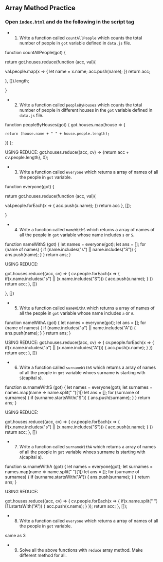 ## Array Method Practice

### Open `index.html` and do the following in the script tag
- 1. Write a function called `countAllPeople` which counts the total number of people in `got` variable defined in `data.js` file.

function countAllPeople(got) {

return got.houses.reduce(function (acc, val){

val.people.map(x => {
  let name = x.name;
  acc.push(name);
})
return acc;

}, []).length;

}

- 2. Write a function called `peopleByHouses` which counts the total number of people in different houses in the `got` variable defined in `data.js` file.

function peopleByHouses(got) {
got.houses.map(house => {

    return (house.name + " " + house.people.length);
   })
};


USING REDUCE:
got.houses.reduce((acc, cv) => {return acc + cv.people.length}, 0);

- 3. Write a function called `everyone` which returns a array of names of all the people in `got` variable.

function everyone(got) {

 return got.houses.reduce(function (acc, val){

   val.people.forEach(x => {
   acc.push(x.name);
})
return acc
}, []);

}


- 4. Write a function called `nameWithS` which returns a array of names of all the people in `got` variable whose name includes `s` or `S`.

function nameWithS (got) {
   let names = everyone(got);
   let ans = [];
   for (name of names) {
      if (name.includes("s") || name.includes("S")) {
         ans.push(name);
      }
   }
   return ans;
}

USING REDUCE:

got.houses.reduce((acc, cv) => {
cv.people.forEach(x => {
	if(x.name.includes("s") || (x.name.includes("S"))) {
	acc.push(x.name);
}
})
return acc;
}, [])


}, [])


- 5. Write a function called `nameWithA` which returns a array of names of all the people in `got` variable whose name includes `a` or `A`.

function nameWithA (got) {
   let names = everyone(got);
   let ans = [];
   for (name of names) {
      if (name.includes("a") || name.includes("A")) {
         ans.push(name);
      }
   }
   return ans;
}

USING REDUCE:
got.houses.reduce((acc, cv) => {
cv.people.forEach(x => {
	if(x.name.includes("a") || (x.name.includes("A"))) {
	acc.push(x.name);
}
})
return acc;
}, [])

- 6. Write a function called `surnameWithS` which returns a array of names of all the people in `got` variable whoes surname is starting with `S`(capital s).

function surnameWithS (got) {
   let names = everyone(got);
   let surnames = names.map(name => name.split(" ")[1])
   let ans = [];
   for (surname of surnames) {
      if (surname.startsWith("S")) {
         ans.push(surname);
      }
   }
   return ans;
}

USING REDUCE:

got.houses.reduce((acc, cv) => {
cv.people.forEach(x => {
	if(x.name.includes("s") || (x.name.includes("S"))) {
	acc.push(x.name);
}
})
return acc;
}, [])

- 7. Write a function called `surnameWithA` which returns a array of names of all the people in `got` variable whoes surname is starting with `A`(capital a).

function surnameWithA (got) {
   let names = everyone(got);
   let surnames = names.map(name => name.split(" ")[1])
   let ans = [];
   for (surname of surnames) {
      if (surname.startsWith("A")) {
         ans.push(surname);
      }
   }
   return ans;
}

USING REDUCE:

got.houses.reduce((acc, cv) => {
cv.people.forEach(x => {
	if(x.name.split(" ")[1].startsWith("A")) {
	acc.push(x.name);
}
});
return acc;
}, []);

- 8. Write a function called `everyone` which returns a array of names of all the people in `got` variable.

same as 3

- 9. Solve all the above functions with `reduce` array method. Make different method for all.





